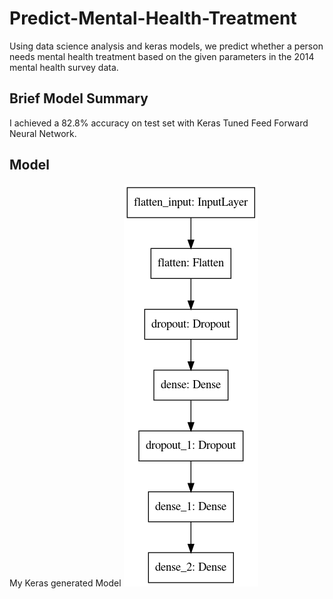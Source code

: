 # Predict-Mental-Health-Treatment
Using data science analysis and keras models, we predict whether a person needs mental health treatment based on the given parameters in the 2014 mental health survey data.

## Brief Model Summary
I achieved a 82.8% accuracy on test set with Keras Tuned Feed Forward Neural Network. 

## Model
My Keras generated Model
![model_plot](./mental-health-model.png)

